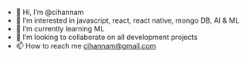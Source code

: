 - 👋 Hi, I’m @cihannam
- 👀 I’m interested in javascript, react, react native, mongo DB, AI & ML
- 🌱 I’m currently learning ML
- 💞️ I’m looking to collaborate on all development projects
- 📫 How to reach me cihannam@gmail.com

<!---
cihannam/cihannam is a ✨ special ✨ repository because its `README.md` (this file) appears on your GitHub profile.
You can click the Preview link to take a look at your changes.
--->

